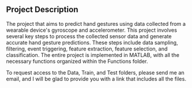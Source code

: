 ## Project Description

The project that aims to predict hand gestures using data collected from a wearable device's gyroscope and accelerometer. 
This project involves several key steps to process the collected sensor data and generate accurate hand gesture predictions. 
These steps include data sampling, filtering, event triggering, feature extraction, feature selection, and classification. 
The entire project is implemented in MATLAB, with all the necessary functions organized within the Functions folder.

To request access to the Data, Train, and Test folders, please send me an email, and I will be glad to provide you with a link that includes all the files.
